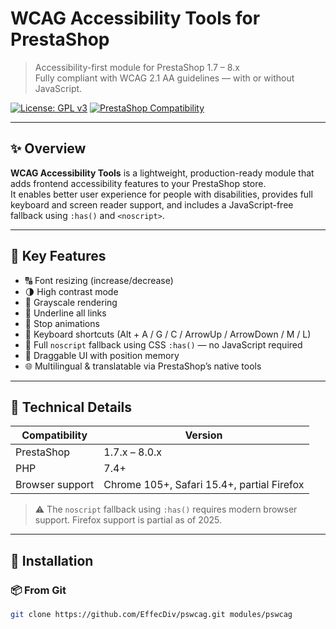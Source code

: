 # WCAG Accessibility Tools for PrestaShop

> Accessibility-first module for PrestaShop 1.7 – 8.x  
> Fully compliant with WCAG 2.1 AA guidelines — with or without JavaScript.

[![License: GPL v3](https://img.shields.io/badge/license-GPLv3-blue.svg)](LICENSE)
[![PrestaShop Compatibility](https://img.shields.io/badge/PrestaShop-1.7--8.x-brightgreen)](https://www.prestashop.com)

---

## ✨ Overview

**WCAG Accessibility Tools** is a lightweight, production-ready module that adds frontend accessibility features to your PrestaShop store.  
It enables better user experience for people with disabilities, provides full keyboard and screen reader support, and includes a JavaScript-free fallback using `:has()` and `<noscript>`.

---

## 🎯 Key Features

- 🔠 Font resizing (increase/decrease)
- 🌗 High contrast mode
- 🖤 Grayscale rendering
- 🔗 Underline all links
- 🛑 Stop animations
- 🎹 Keyboard shortcuts (Alt + A / G / C / ArrowUp / ArrowDown / M / L)
- 🚫 Full `noscript` fallback using CSS `:has()` — no JavaScript required
- 📌 Draggable UI with position memory
- 🌐 Multilingual & translatable via PrestaShop’s native tools

---

## 🧱 Technical Details

| Compatibility        | Version           |
|----------------------|-------------------|
| PrestaShop           | 1.7.x – 8.0.x     |
| PHP                  | 7.4+              |
| Browser support      | Chrome 105+, Safari 15.4+, partial Firefox |

> ⚠️ The `noscript` fallback using `:has()` requires modern browser support. Firefox support is partial as of 2025.

---

## 🚀 Installation

### 📦 From Git

```bash
git clone https://github.com/EffecDiv/pswcag.git modules/pswcag
